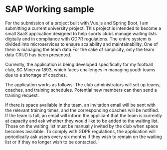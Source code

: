 # SAP Working sample
 
For the submission of a project built with Vue.js and Spring Boot, I am submitting a current university project. 
This project is intended to become a small SaaS application designed to help sports clubs manage waiting lists digitally and in compliance with GDPR regulations. 
The entire system is divided into microservices to ensure scalability and maintainability. One of them is managing the team data.For the sake of simplicity, only the team data CRUD has been presented.

Currently, the application is being developed specifically for my football club, SC Minerva 1893, which faces challenges in managing youth teams due to a shortage of coaches. 

The application works as follows: 
The club administrators will set up teams, coaches, and training schedules. 
Potential new members can then send a training request.

If there is space available in the team, an invitation email will be sent with the relevant training times, and the corresponding coaches will be notified.
If the team is full, an email will inform the applicant that the team is currently at capacity and ask whether they would like to be added to the waiting list. 
Those on the waiting list must be manually invited by the club when space becomes available.
To comply with GDPR regulations, the application will periodically ask users every six months if they wish to remain on the waiting list or if they no longer wish to be contacted.
